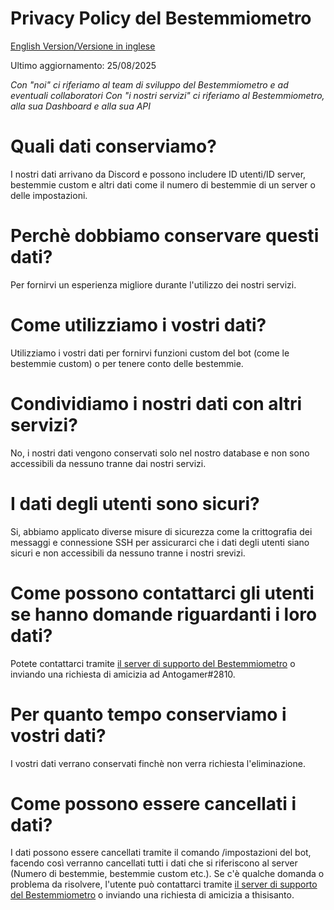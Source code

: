 # Privacy Policy del Bestemmiometro
[English Version/Versione in inglese](https://github.com/Bestemmiometro/legal/blob/main/PrivacyPolicy-English.md)

Ultimo aggiornamento: 25/08/2025

*Con "noi" ci riferiamo al team di sviluppo del Bestemmiometro e ad eventuali collaboratori*
*Con "i nostri servizi" ci riferiamo al Bestemmiometro, alla sua Dashboard e alla sua API*

# Quali dati conserviamo?
I nostri dati arrivano da Discord e possono includere ID utenti/ID server, bestemmie custom e altri dati come il numero di bestemmie di un server o delle impostazioni.

# Perchè dobbiamo conservare questi dati?
Per fornirvi un esperienza migliore durante l'utilizzo dei nostri servizi.

# Come utilizziamo i vostri dati?
Utilizziamo i vostri dati per fornirvi funzioni custom del bot (come le bestemmie custom) o per tenere conto delle bestemmie.

# Condividiamo i nostri dati con altri servizi?
No, i nostri dati vengono conservati solo nel nostro database e non sono accessibili da nessuno tranne dai nostri servizi.

# I dati degli utenti sono sicuri?
Si, abbiamo applicato diverse misure di sicurezza come la crittografia dei messaggi e connessione SSH per assicurarci che i dati degli utenti siano sicuri e non accessibili da nessuno tranne i nostri srevizi.

# Come possono contattarci gli utenti se hanno domande riguardanti i loro dati?
Potete contattarci tramite [il server di supporto del Bestemmiometro](https://discord.gg/TFubcWSM4h9) o inviando una richiesta di amicizia ad Antogamer#2810.

# Per quanto tempo conserviamo i vostri dati?
I vostri dati verrano conservati finchè non verra richiesta l'eliminazione.

# Come possono essere cancellati i dati?
I dati possono essere cancellati tramite il comando /impostazioni del bot, facendo così verranno cancellati tutti i dati che si riferiscono al server (Numero di bestemmie, bestemmie custom etc.). Se c'è qualche domanda o problema da risolvere, l'utente può contattarci tramite [il server di supporto del Bestemmiometro](https://discord.gg/TFubcWSM4h9) o inviando una richiesta di amicizia a thisisanto.
